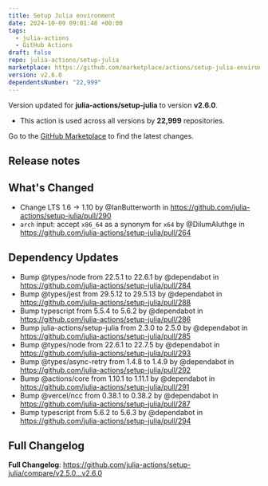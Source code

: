 ```yaml
---
title: Setup Julia environment
date: 2024-10-09 09:01:48 +00:00
tags:
  - julia-actions
  - GitHub Actions
draft: false
repo: julia-actions/setup-julia
marketplace: https://github.com/marketplace/actions/setup-julia-environment
version: v2.6.0
dependentsNumber: "22,999"
---
```



Version updated for **julia-actions/setup-julia** to version **v2.6.0**.
- This action is used across all versions by **22,999** repositories.

Go to the [GitHub Marketplace](https://github.com/marketplace/actions/setup-julia-environment) to find the latest changes.

## Release notes

## What's Changed

* Change LTS 1.6 -> 1.10 by @IanButterworth in https://github.com/julia-actions/setup-julia/pull/290
* `arch` input: accept `x86_64` as a synonym for `x64` by @DilumAluthge in https://github.com/julia-actions/setup-julia/pull/264

## Dependency Updates

* Bump @types/node from 22.5.1 to 22.6.1 by @dependabot in https://github.com/julia-actions/setup-julia/pull/284
* Bump @types/jest from 29.5.12 to 29.5.13 by @dependabot in https://github.com/julia-actions/setup-julia/pull/288
* Bump typescript from 5.5.4 to 5.6.2 by @dependabot in https://github.com/julia-actions/setup-julia/pull/286
* Bump julia-actions/setup-julia from 2.3.0 to 2.5.0 by @dependabot in https://github.com/julia-actions/setup-julia/pull/285
* Bump @types/node from 22.6.1 to 22.7.5 by @dependabot in https://github.com/julia-actions/setup-julia/pull/293
* Bump @types/async-retry from 1.4.8 to 1.4.9 by @dependabot in https://github.com/julia-actions/setup-julia/pull/292
* Bump @actions/core from 1.10.1 to 1.11.1 by @dependabot in https://github.com/julia-actions/setup-julia/pull/291
* Bump @vercel/ncc from 0.38.1 to 0.38.2 by @dependabot in https://github.com/julia-actions/setup-julia/pull/287
* Bump typescript from 5.6.2 to 5.6.3 by @dependabot in https://github.com/julia-actions/setup-julia/pull/294

## Full Changelog

**Full Changelog**: https://github.com/julia-actions/setup-julia/compare/v2.5.0...v2.6.0

